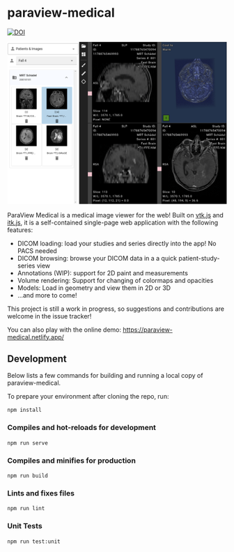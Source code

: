 # paraview-medical

[![DOI](https://zenodo.org/badge/248073292.svg)](https://zenodo.org/badge/latestdoi/248073292)

![A screenshot of a sample ParaView Medical session](./public/pvm-sample.png)

ParaView Medical is a medical image viewer for the web!
Built on [vtk.js](https://github.com/Kitware/vtk-js) and [itk.js](https://github.com/InsightSoftwareConsortium/itk-js/), it is a self-contained single-page web application with the following features:

- DICOM loading: load your studies and series directly into the app! No PACS needed
- DICOM browsing: browse your DICOM data in a a quick patient-study-series view
- Annotations (WIP): support for 2D paint and measurements
- Volume rendering: Support for changing of colormaps and opacities
- Models: Load in geometry and view them in 2D or 3D
- ...and more to come!

This project is still a work in progress, so suggestions and contributions are welcome in the issue tracker!

You can also play with the online demo: https://paraview-medical.netlify.app/

## Development

Below lists a few commands for building and running a local copy of paraview-medical.

To prepare your environment after cloning the repo, run:

```
npm install
```

### Compiles and hot-reloads for development
```
npm run serve
```

### Compiles and minifies for production
```
npm run build
```

### Lints and fixes files
```
npm run lint
```

### Unit Tests
```
npm run test:unit
```
